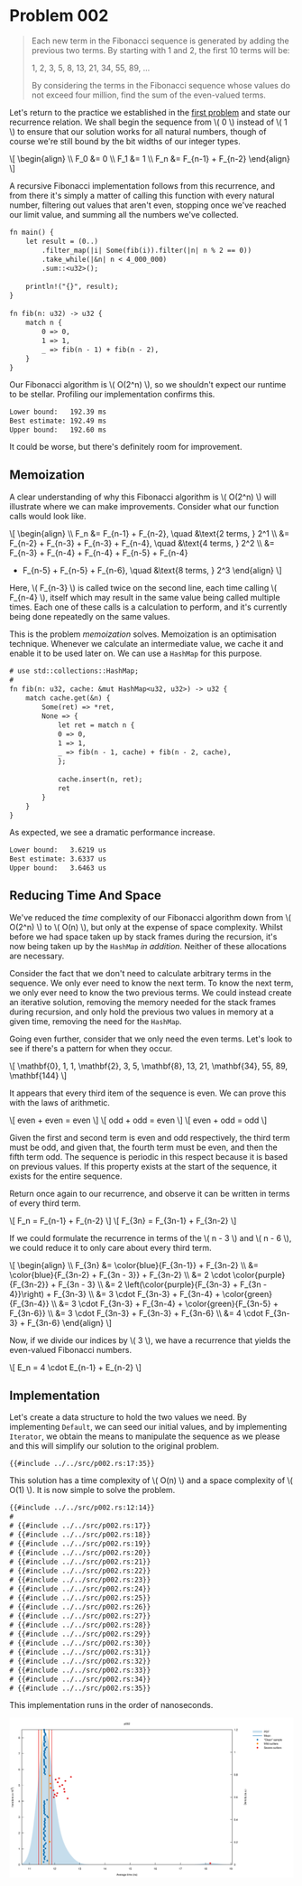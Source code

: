 # Problem 002

> Each new term in the Fibonacci sequence is generated by adding the
> previous two terms. By starting with 1 and 2, the first 10 terms
> will be:
>
> 1, 2, 3, 5, 8, 13, 21, 34, 55, 89, ...
>
> By considering the terms in the Fibonacci sequence whose values do
> not exceed four million, find the sum of the even-valued terms.

Let's return to the practice we established in the [first
problem](p001.md) and state our recurrence relation. We shall begin
the sequence from \\( 0 \\) instead of \\( 1 \\) to ensure that our
solution works for all natural numbers, though of course we're still
bound by the bit widths of our integer types.

\\[
\begin{align}
\\\ F_0 &= 0
\\\ F_1 &= 1
\\\ F_n &= F_{n-1} + F_{n-2}
\end{align}
\\]

A recursive Fibonacci implementation follows from this recurrence, and
from there it's simply a matter of calling this function with every
natural number, filtering out values that aren't even, stopping once
we've reached our limit value, and summing all the numbers we've
collected.

```rust,editable
fn main() {
    let result = (0..)
		.filter_map(|i| Some(fib(i)).filter(|n| n % 2 == 0))
		.take_while(|&n| n < 4_000_000)
		.sum::<u32>();

    println!("{}", result);
}

fn fib(n: u32) -> u32 {
	match n {
		0 => 0,
		1 => 1,
		_ => fib(n - 1) + fib(n - 2),
	}
}
```

Our Fibonacci algorithm is \\( O(2^n) \\), so we shouldn't expect our
runtime to be stellar. Profiling our implementation confirms this.

```text
Lower bound:   192.39 ms
Best estimate: 192.49 ms
Upper bound:   192.60 ms
```

It could be worse, but there's definitely room for improvement.

## Memoization

A clear understanding of why this Fibonacci algorithm is \\( O(2^n)
\\) will illustrate where we can make improvements. Consider what our
function calls would look like.

\\[
\begin{align}
\\\ F_n &= F_{n-1} + F_{n-2}, \quad &\text{2 terms, } 2^1
\\\ &= F_{n-2} + F_{n-3} + F_{n-3} + F_{n-4}, \quad &\text{4 terms, } 2^2
\\\ &= F_{n-3} + F_{n-4} + F_{n-4} + F_{n-5} + F_{n-4}
+ F_{n-5} + F_{n-5} + F_{n-6}, \quad &\text{8 terms, } 2^3
\end{align}
\\]

Here, \\( F_{n-3} \\) is called twice on the second line, each time
calling \\( F_{n-4} \\), itself which may result in the same value
being called multiple times. Each one of these calls is a calculation
to perform, and it's currently being done repeatedly on the same
values.

This is the problem _memoization_ solves. Memoization is an
optimisation technique. Whenever we calculate an intermediate value,
we cache it and enable it to be used later on. We can use a `HashMap`
for this purpose.

```rust,no_run,noplaypen
# use std::collections::HashMap;
#
fn fib(n: u32, cache: &mut HashMap<u32, u32>) -> u32 {
    match cache.get(&n) {
        Some(ret) => *ret,
        None => {
            let ret = match n {
	        0 => 0,
	        1 => 1,
	        _ => fib(n - 1, cache) + fib(n - 2, cache),
            };

            cache.insert(n, ret);
            ret
        }
    }
}
```

As expected, we see a dramatic performance increase.

```text
Lower bound:   3.6219 us
Best estimate: 3.6337 us
Upper bound:   3.6463 us
```

## Reducing Time And Space

We've reduced the _time_ complexity of our Fibonacci algorithm down
from \\( O(2^n) \\) to \\( O(n) \\), but only at the expense of space
complexity. Whilst before we had space taken up by stack frames during
the recursion, it's now being taken up by the `HashMap` _in
addition_. Neither of these allocations are necessary.

Consider the fact that we don't need to calculate arbitrary terms in
the sequence. We only ever need to know the next term. To know the
next term, we only ever need to know the two previous terms. We could
instead create an iterative solution, removing the memory needed for
the stack frames during recursion, and only hold the previous two
values in memory at a given time, removing the need for the `HashMap`.

Going even further, consider that we only need the even terms. Let's
look to see if there's a pattern for when they occur.

\\[ \mathbf{0}, 1, 1, \mathbf{2}, 3, 5, \mathbf{8}, 13, 21,
\mathbf{34}, 55, 89, \mathbf{144} \\]

It appears that every third item of the sequence is even. We can prove
this with the laws of arithmetic.

\\[ even + even = even \\]
\\[ odd + odd = even \\]
\\[ even + odd = odd \\]

Given the first and second term is even and odd respectively, the
third term must be odd, and given that, the fourth term must be even,
and then the fifth term odd. The sequence is periodic in this respect
because it is based on previous values. If this property exists at the
start of the sequence, it exists for the entire sequence.

Return once again to our recurrence, and observe it can be written in
terms of every third term.

\\[ F_n = F_{n-1} + F_{n-2} \\]
\\[ F_{3n} = F_{3n-1} + F_{3n-2} \\]

If we could formulate the recurrence in terms of the \\( n - 3 \\) and
\\( n - 6 \\), we could reduce it to only care about every third term.

\\[
\begin{align}
\\\ F_{3n} &= \color{blue}{F_{3n-1}} + F_{3n-2}
\\\ &= \color{blue}{F_{3n-2} + F_{3n - 3}} + F_{3n-2}
\\\ &= 2 \cdot \color{purple}{F_{3n-2}} + F_{3n - 3}
\\\ &= 2 \left(\color{purple}{F_{3n-3} + F_{3n - 4}}\right) + F_{3n-3}
\\\ &= 3 \cdot F_{3n-3} + F_{3n-4} + \color{green}{F_{3n-4}}
\\\ &= 3 \cdot F_{3n-3} + F_{3n-4} + \color{green}{F_{3n-5} + F_{3n-6}}
\\\ &= 3 \cdot F_{3n-3} + F_{3n-3} + F_{3n-6}
\\\ &= 4 \cdot F_{3n-3} + F_{3n-6}
\end{align}
\\]

Now, if we divide our indices by \\( 3 \\), we have a recurrence that
yields the even-valued Fibonacci numbers.

\\[ E_n = 4 \cdot E_{n-1} + E_{n-2} \\]

## Implementation

Let's create a data structure to hold the two values we need. By
implementing `Default`, we can seed our initial values, and by
implementing `Iterator`, we obtain the means to manipulate the
sequence as we please and this will simplify our solution to the
original problem.

```rust,no_run,noplaypen
{{#include ../../src/p002.rs:17:35}}
```

This solution has a time complexity of \\( O(n) \\) and a space
complexity of \\( O(1) \\). It is now simple to solve the problem.

```rust,no_run,noplaypen
{{#include ../../src/p002.rs:12:14}}
#
# {{#include ../../src/p002.rs:17}}
# {{#include ../../src/p002.rs:18}}
# {{#include ../../src/p002.rs:19}}
# {{#include ../../src/p002.rs:20}}
# {{#include ../../src/p002.rs:21}}
# {{#include ../../src/p002.rs:22}}
# {{#include ../../src/p002.rs:23}}
# {{#include ../../src/p002.rs:24}}
# {{#include ../../src/p002.rs:25}}
# {{#include ../../src/p002.rs:26}}
# {{#include ../../src/p002.rs:27}}
# {{#include ../../src/p002.rs:28}}
# {{#include ../../src/p002.rs:29}}
# {{#include ../../src/p002.rs:30}}
# {{#include ../../src/p002.rs:31}}
# {{#include ../../src/p002.rs:32}}
# {{#include ../../src/p002.rs:33}}
# {{#include ../../src/p002.rs:34}}
# {{#include ../../src/p002.rs:35}}
```

This implementation runs in the order of nanoseconds.

![PDF](benchmarks/p002/report/pdf.svg)
